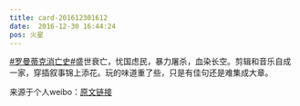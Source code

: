```yaml
---
title: card-201612301612
date:  2016-12-30 16:44:24
pos: 火星
---
```

<a  href="https://m.weibo.cn/search?containerid=231522type%3D1%26t%3D10%26q%3D%23%E7%BD%97%E6%9B%BC%E8%92%82%E5%85%8B%E6%B6%88%E4%BA%A1%E5%8F%B2%23&isnewpage=1" data-hide=""><span class="surl-text">#罗曼蒂克消亡史#</span></a>盛世衰亡，忧国虑民，暴力屠杀，血染长空。剪辑和音乐自成一家，穿插叙事锦上添花。玩的味道重了些，只是有佳句还是难集成大章。 

来源于个人weibo：[原文链接](https://m.weibo.cn/status/EovUpdd1o?mblogid=EovUpdd1o)
